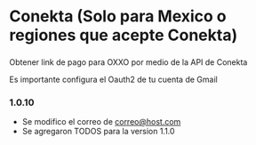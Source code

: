 # Conekta (Solo para Mexico o regiones que acepte Conekta)

###

Obtener link de pago para OXXO por medio de la API de Conekta

Es importante configura el Oauth2 de tu cuenta de Gmail

### 1.0.10

- Se modifico el correo de correo@host.com
- Se agregaron TODOS para la version 1.1.0
